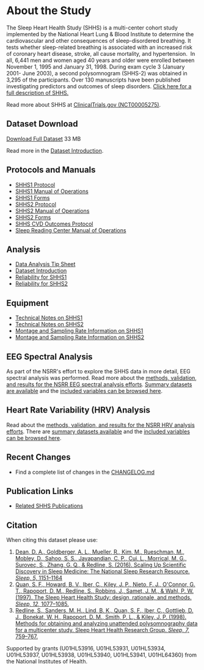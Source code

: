 # About the Study

The Sleep Heart Health Study (SHHS) is a multi-center cohort study implemented by the National Heart Lung & Blood Institute to determine the cardiovascular and other consequences of sleep-disordered breathing. It tests whether sleep-related breathing is associated with an increased risk of coronary heart disease, stroke, all cause mortality, and hypertension.  In all, 6,441 men and women aged 40 years and older were enrolled between November 1, 1995 and January 31, 1998. During exam cycle 3 (January 2001- June 2003), a second polysomnogram (SHHS-2) was obtained in 3,295 of the participants. Over 130 manuscripts have been published investigating predictors and outcomes of sleep disorders. [Click here for a full description of SHHS.](:pages_path:/full-description.md)

Read more about SHHS at [ClinicalTrials.gov (NCT00005275)](http://clinicaltrials.gov/ct2/show/NCT00005275).

## Dataset Download

<a href=":files_path:/datasets" class="btn btn-success btn-lg">Download Full Dataset</a> 33 MB

Read more in the [Dataset Introduction](:pages_path:/3-dataset-introduction.md).

## Protocols and Manuals

- [SHHS1 Protocol](:files_path:/documentation?f=SHHS1_Protocol.pdf)
- [SHHS1 Manual of Operations](:files_path:/documentation?f=SHHS1_Manual_of_Operations.pdf)
- [SHHS1 Forms](:files_path:/forms/shhs1)
- [SHHS2 Protocol](:files_path:/documentation?f=SHHS2_Protocol.pdf)
- [SHHS2 Manual of Operations](:files_path:/documentation?f=SHHS2_Manual_of_Operations.pdf)
- [SHHS2 Forms](:files_path:/forms/shhs2)
- [SHHS CVD Outcomes Protocol](:files_path:/documentation?f=SHHS_CVD_Outcomes_Protocol.pdf)
- [Sleep Reading Center Manual of Operations](:pages_path:/mop/6-00-mop-toc.md)

## Analysis

- [Data Analysis Tip Sheet](:pages_path:/3-data-analysis-tip-sheet.md)
- [Dataset Introduction](:pages_path:/3-dataset-introduction.md)
- [Reliability for SHHS1](:pages_path:/3-reliability-shhs1.md)
- [Reliability for SHHS2](:pages_path:/3-reliability-shhs2.md)

## Equipment

- [Technical Notes on SHHS1](:pages_path:/4-equipment-shhs1.md)
- [Technical Notes on SHHS2](:pages_path:/4-equipment-shhs2.md)
- [Montage and Sampling Rate Information on SHHS1](:pages_path:/5-montage-and-sampling-rate-information-shhs1.md)
- [Montage and Sampling Rate Information on SHHS2](:pages_path:/5-montage-and-sampling-rate-information-shhs2.md)

## EEG Spectral Analysis

As part of the NSRR's effort to explore the SHHS data in more detail, EEG spectral analysis was performed. Read more about the [methods, validation, and results for the NSRR EEG spectral analysis efforts](:pages_path:/6-eeg-spectral-analysis.md). [Summary datasets are available](:files_path:/datasets/eeg-spectral-analysis) and the [included variables can be browsed here](https://www.sleepdata.org/datasets/shhs/variables?folder=Spectral+Analysis).

## Heart Rate Variability (HRV) Analysis

Read about the [methods, validation, and results for the NSRR HRV analysis efforts](:pages_path:/7-hrv-analysis.md). There are [summary datasets available](:files_path:/datasets/hrv-analysis) and the [included variables can be browsed here](https://www.sleepdata.org/datasets/shhs/variables?folder=HRV+Analysis).

## Recent Changes

- Find a complete list of changes in the [CHANGELOG.md](:pages_path:/CHANGELOG.md)

## Publication Links

- [Related SHHS Publications](:pages_path:/PUBLICATIONS.md)

## Citation

When citing this dataset please use:

1. [Dean, D. A., Goldberger, A. L., Mueller, R., Kim, M., Rueschman, M., Mobley, D., Sahoo, S. S., Jayapandian, C. P., Cui, L., Morrical, M. G., Surovec, S., Zhang, G. Q., & Redline, S. (2016). Scaling Up Scientific Discovery in Sleep Medicine: The National Sleep Research Resource. *Sleep, 5,* 1151–1164](http://www.ncbi.nlm.nih.gov/pubmed/27070134)
2. [Quan, S. F., Howard, B. V., Iber, C., Kiley, J. P., Nieto, F. J., O'Connor, G. T., Rapoport, D. M., Redline, S., Robbins, J., Samet, J. M., & Wahl, P. W. (1997). The Sleep Heart Health Study: design, rationale, and methods. *Sleep, 12,* 1077–1085.](http://www.ncbi.nlm.nih.gov/pubmed/9493915/)
2. [Redline, S., Sanders, M. H., Lind, B. K., Quan, S. F., Iber, C., Gottlieb, D. J., Bonekat, W. H., Rapoport, D. M., Smith, P. L., & Kiley, J. P. (1998). Methods for obtaining and analyzing unattended polysomnography data for a multicenter study. Sleep Heart Health Research Group. *Sleep, 7,* 759–767.](http://www.ncbi.nlm.nih.gov/pubmed/11300121)

Supported by grants (U01HL53916, U01HL53931, U01HL53934, U01HL53937, U01HL53938, U01HL53940, U01HL53941, U01HL64360) from the National Institutes of Health.
